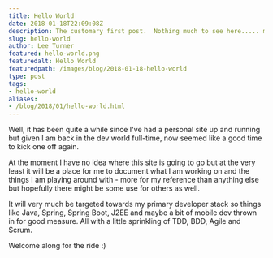 ```yaml
---
title: Hello World
date: 2018-01-18T22:09:08Z
description: The customary first post.  Nothing much to see here..... move along :)
slug: hello-world
author: Lee Turner
featured: hello-world.png
featuredalt: Hello World
featuredpath: /images/blog/2018-01-18-hello-world
type: post
tags:
- hello-world
aliases:
- /blog/2018/01/hello-world.html
---     
```


Well, it has been quite a while since I've had a personal site up and running but given I am back in the dev world full-time, now seemed like a good time to kick one off again.

At the moment I have no idea where this site is going to go but at the very least it will be a place for me to document what I am working on and the things I am playing around with - more for my reference than anything else but hopefully there might be some use for others as well.  

It will very much be targeted towards my primary developer stack so things like Java, Spring, Spring Boot, J2EE and maybe a bit of mobile dev thrown in for good measure.  All with a little sprinkling of TDD, BDD, Agile and Scrum.

Welcome along for the ride :)

